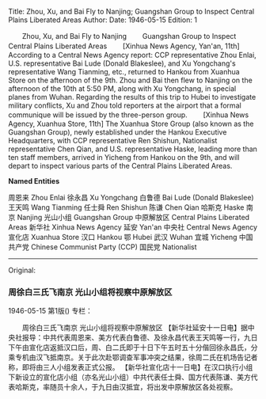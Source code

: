 Title: Zhou, Xu, and Bai Fly to Nanjing; Guangshan Group to Inspect Central Plains Liberated Areas
Author:
Date: 1946-05-15
Edition: 1

　　Zhou, Xu, and Bai Fly to Nanjing
　　Guangshan Group to Inspect Central Plains Liberated Areas
　　[Xinhua News Agency, Yan'an, 11th] According to a Central News Agency report: CCP representative Zhou Enlai, U.S. representative Bai Lude (Donald Blakeslee), and Xu Yongchang's representative Wang Tianming, etc., returned to Hankou from Xuanhua Store on the afternoon of the 9th. Zhou and Bai then flew to Nanjing on the afternoon of the 10th at 5:50 PM, along with Xu Yongchang, in special planes from Wuhan. Regarding the results of this trip to Hubei to investigate military conflicts, Xu and Zhou told reporters at the airport that a formal communique will be issued by the three-person group.
　　[Xinhua News Agency, Xuanhua Store, 11th] The Xuanhua Store Group (also known as the Guangshan Group), newly established under the Hankou Executive Headquarters, with CCP representative Ren Shishun, Nationalist representative Chen Qian, and U.S. representative Haske, leading more than ten staff members, arrived in Yicheng from Hankou on the 9th, and will depart to inspect various parts of the Central Plains Liberated Areas.

**Named Entities**

周恩来	Zhou Enlai
徐永昌  Xu Yongchang
白鲁德  Bai Lude (Donald Blakeslee)
王天鸣	Wang Tianming
任士舜  Ren Shishun
陈谦	Chen Qian
哈斯克  Haske
南京 Nanjing
光山小组  Guangshan Group
中原解放区 Central Plains Liberated Areas
新华社  Xinhua News Agency
延安	Yan'an
中央社 Central News Agency
宣化店 Xuanhua Store
汉口 Hankou
鄂 Hubei
武汉 Wuhan
宜城 Yicheng
中国共产党 Chinese Communist Party (CCP)
国民党 Nationalist



<hr /> 

Original: 


### 周徐白三氏飞南京  光山小组将视察中原解放区

1946-05-15
第1版()
专栏：

　　周徐白三氏飞南京
    光山小组将视察中原解放区
    【新华社延安十一日电】据中央社报导：中共代表周恩来、美方代表白鲁德、及徐永昌代表王天鸣等一行，九日下午由宣化店返抵汉口后，周、白二氏即于十日下午五时五十分偕回徐永昌氏，分乘专机由汉飞抵南京。关于此次赴鄂调查军事冲突之结果，徐周二氏在机场告记者称，即将由三人小组发表正式公报。
    【新华社宣化店十一日电】在汉口执行小组下新设立的宣化店小组（亦名光山小组）中共代表任士舜、国方代表陈谦、美方代表哈斯克，率随员十余人，于九日由汉抵宜，将出发中原解放区各处视察。
